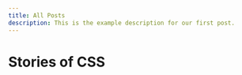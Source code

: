 ```yaml
---
title: All Posts
description: This is the example description for our first post.
---
```


# Stories of CSS


<Posts all="true" />